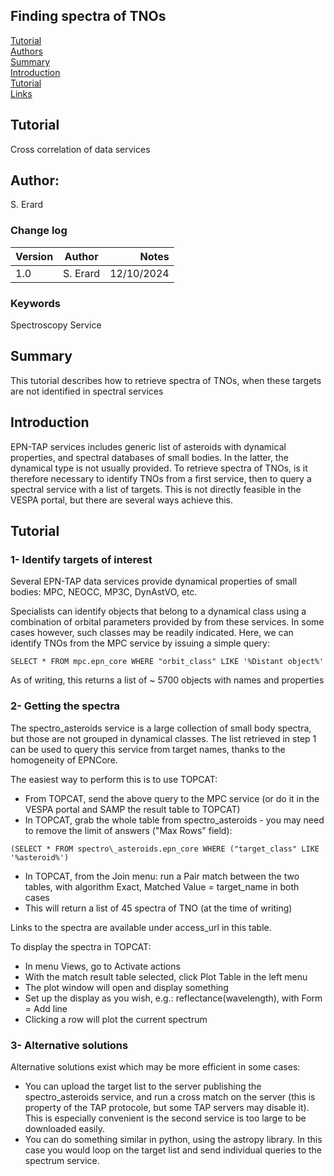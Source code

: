 ## Finding spectra of TNOs

[Tutorial](#use-case)  
[Authors](#author)  
[Summary](#summary)  
[Introduction](#introduction)  
[Tutorial](#tutorial)  
[Links](#links)  


## Tutorial
Cross correlation of data services

## Author:

S. Erard

### Change log

| Version       | Author        | Notes  |
| ------------- |:-------------:| -----: |
| 1.0           | S. Erard      | 12/10/2024  |





### Keywords
Spectroscopy
Service

## Summary
This tutorial describes how to retrieve spectra of TNOs, when these targets are not identified in spectral services

## Introduction

EPN-TAP services includes generic list of asteroids with dynamical properties, and spectral databases of small bodies. In the latter, the dynamical type is not usually provided. To retrieve spectra of TNOs, is it therefore necessary to identify TNOs from a first service, then to query a spectral service with a list of targets. This is not directly feasible in the VESPA portal, but there are several ways achieve this.


## Tutorial

 
### 1- Identify targets of interest

Several EPN-TAP data services provide dynamical properties of small bodies: MPC, NEOCC, MP3C, DynAstVO, etc.

Specialists can identify objects that belong to a dynamical class using a combination of orbital parameters provided by from these services. In some cases however, such classes may be readily indicated. Here, we can identify TNOs from the MPC service by issuing a simple query: 

``
SELECT * FROM mpc.epn_core WHERE "orbit_class" LIKE '%Distant object%' 
``

As of writing, this returns a list of ~ 5700 objects with names and properties


### 2- Getting the spectra

The spectro\_asteroids service is a large collection of small body spectra, but those are not grouped in dynamical classes.
The list retrieved in step 1 can be used to query this service from target names, thanks to the homogeneity of EPNCore. 

The easiest way to perform this is to use TOPCAT:

* From TOPCAT, send the above query to the MPC service (or do it in the VESPA portal and SAMP the result table to TOPCAT)
* In TOPCAT, grab the whole table from spectro\_asteroids - you may need to remove the limit of answers ("Max Rows" field):

``
(SELECT * FROM spectro\_asteroids.epn_core WHERE ("target_class" LIKE '%asteroid%')
``

* In TOPCAT, from the Join menu: run a Pair match between the two tables, with algorithm Exact, Matched Value = target_name in both cases
* This will return a list of 45 spectra of TNO (at the time of writing)

Links to the spectra are available under access\_url in this table.

To display the spectra in TOPCAT:

* In menu Views, go to Activate actions
* With the match result table selected, click Plot Table in the left menu
* The plot window will open and display something
* Set up the display as you wish, e.g.: reflectance(wavelength), with Form = Add line 
* Clicking a row will plot the current spectrum


### 3- Alternative solutions
 
Alternative solutions exist which may be more efficient in some cases:

* You can upload the target list to the server publishing the spectro\_asteroids service, and run a cross match on the server (this is property of the TAP protocole, but some TAP servers may disable it). This is especially convenient is the second service is too large to be downloaded easily.
* You can do something similar in python, using the astropy library. In this case you would loop on the target list and send individual queries to the spectrum service.



